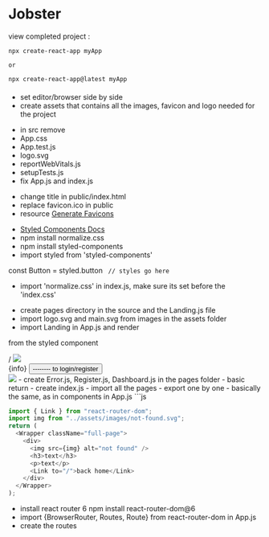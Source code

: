# Jobster

view completed project :

 <!-- Setup React App -->

```
npx create-react-app myApp

or

npx create-react-app@latest myApp

```

####

- set editor/browser side by side
- create assets that contains all the images, favicon and logo needed for the project

<!-- Spring Cleaning -->

- in src remove
- App.css
- App.test.js
- logo.svg
- reportWebVitals.js
- setupTests.js
- fix App.js and index.js

 <!-- Title and Favicon -->

- change title in public/index.html
- replace favicon.ico in public
- resource [Generate Favicons](https://favicon.io/)

<!-- install  Normalize.css and styled-components-->

- [Styled Components Docs](https://styled-components.com/)
- npm install normalize.css
- npm install styled-components
- import styled from 'styled-components'

const Button = styled.button ` // styles go here`

- import 'normalize.css' in index.js, make sure its set before the 'index.css'

<!-- Landing Page - Setup -->

- create pages directory in the source and the Landing.js file
- import logo.svg and main.svg from images in the assets folder
- import Landing in App.js and render

 <!-- Landing Page - Structure -->

<Wrapper> from the styled component

  <nav>
   /  <img src={logo}/>  
   </nav>
   <div>
   {info}
   <button>  -------- to login/register
   </div>
   <img src={main}/>
   </Wrapper>
<!-- ERROR PAGE -->
- create Error.js, Register.js, Dashboard.js  in the pages folder
- basic return
- create index.js
- import all the pages
- export one by one
- basically the same, as in components in App.js
```js

```js
import { Link } from "react-router-dom";
import img from "../assets/images/not-found.svg";
return (
  <Wrapper className="full-page">
    <div>
      <img src={img} alt="not found" />
      <h3>text</h3>
      <p>text</p>
      <Link to="/">back home</Link>
    </div>
  </Wrapper>
);
```

<!-- REACT ROUTER 6 -->

- install react router 6
  npm install react-router-dom@6
- import {BrowserRouter, Routes, Route} from react-router-dom in App.js
- create the routes

<!-- REGISTER/LOGIN -->
